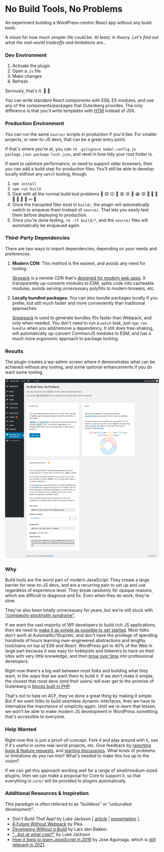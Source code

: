 # No Build Tools, No Problems

An experiment building a WordPress-centric React app without any build tools.

A vision for how much simpler life could be. _At least, in theory. Let's find out what the real-world tradeoffs and limitations are..._


### Dev Environment

1. Activate the plugin
1. Open a`.js` file
1. Make changes
1. Refresh

Seriously, that's it. 🥃 🍰

You can write standard React components with ES6, ES modules, and use any of the components/packages that Gutenberg provides. The only difference is that you'll write templates with [HTM](https://github.com/developit/htm) instead of JSX.


### Production Environment

You can run the same `source/` scripts in production if you'd like. For smaller projects, or new-to-JS devs, that can be a great entry point.

If that's where you're at, you can `rm .gitignore babel.config.js package.json package-lock.json`, and revel in how tidy your root folder is.

If want to optimize performance, or need to support older browsers, then you can add a build step for production files. You'll still be able to develop locally without any `watch` tooling, though.

1. `npm install`
1. `npm run build`
1. Deal with all the normal build tool problems  🙁 😞 😖 🥃 😩 😢 🥃 😭 😡 🥃 🤬 🥃 🥃 🥃 🥱 🛌 💤 🔁
1. Once the transpiled files exist in `build/`, the plugin will automatically switch to enqueue them instead of `source/`. That lets you easily test them before deploying to production.
1. Once you're done testing, `rm -rf build/*`, and the `source/` files will automatically be enqueued again.


### Third-Party Dependencies

There are two ways to import dependencies, depending on your needs and preferences.

1. **Modern CDN:** This method is the easiest, and avoids any need for tooling.

    [Skypack](https://www.skypack.dev/) is a remote CDN that's [designed for modern web apps](https://docs.skypack.dev/). It transparently up-converts modules to ESM, splits code into cacheable modules, avoids serving unnecessary polyfills to modern browers, etc.

1. **Locally bundled packages:** You can also bundle packages locally if you prefer, but still much faster and more conveniently than traditional approaches.

   [Snowpack](https://snowpack.dev) is used to generate bundles 10x faster than Webpack, and only when needed. You don't need to run a `watch` task, just `npm run bundle` when you add/remove a dependency. It still does tree-shaking, will automatically up-convert CommonJS modules to ESM, and has a much more ergonomic approach to package locking.


### Results

The plugin creates a wp-admin screen where it demonstrates what can be achieved without any tooling, and some optional enhancements if you do want some tooling.

[![Screenshot of the wp-admin page where features are demonstrated](.github/screenshot.png?raw=true)](.github/screenshot.png?raw=true)


### Why

Build tools are the worst part of modern JavaScript. They create a large barrier for new-to-JS devs, and are a recurring pain to set up and use regardless of experience level. They break randomly for opaque reasons, which are difficult to diagnose and fix. Even when they do work, they're slow.

They've also been totally unnecessary for years, but we're still stuck with ["complexity stockholm syndrome"](https://www.pika.dev/blog/pika-web-a-future-without-webpack).

If we want the vast majority of WP developers to build rich JS applications, then we need to [make it as simple as possible to get started](https://iandunn.name/2019/12/26/the-simplest-way-to-build-a-gutenberg-block/). Most folks don't work at Automattic/10up/etc, and don't have the privilege of spending hundreds of hours learning over-engineered abstractions and lengthy toolchains _on top of ES6 and React_. WordPress got to 40% of the Web in large part because it was easy for hobbyists and tinkerers to hack on their sites with very little knowledge, and then [grow over time](https://www.gatsbyjs.com/docs/conceptual/gatsby-core-philosophy/#progressively-disclose-complexity) into professional developers.

Right now there's a big wall between most folks and building what they want, in the ways that we want them to build it. If we don't make it simple, the closest that most devs _(and their users)_ will ever get to the promise of Gutenberg is [blocks built in PHP](https://www.advancedcustomfields.com/resources/blocks/).

That's not to hate on ACF, they've done a great thing by making it simple. But if we want folks to build seamless dynamic interfaces, then we have to internalize the importance of simplicity again. Until we re-learn that lesson, we won't be able to make modern JS development in WordPress something that's accessible to everyone.


### Help Wanted

Right now this is just a proof-of-concept. Fork it and play around with it, see if it's useful in some real-world projects, etc. Give feedback by [reporting bugs & feature requests](https://github.com/iandunn/no-build-tools-no-problems/issues), and [starting discussions](https://github.com/iandunn/no-build-tools-no-problems/discussions). What kinds of problems or limitations do you run into? What's needed to make this live up to the vision?

If we can get this approach working well for a range of small/medium-sized plugins, then we can make a proposal for Core to support it, so that everything in `core/` will be provided to plugins automatically.


### Additional Resources & Inspiration

This paradigm is often referred to as "buildless" or "unbundled development".

* _Don't Build That App!_ by Luke Jackson [ [article](https://formidable.com/blog/2019/no-build-step/) | [presentation](https://www.youtube.com/watch?v=mVjZQrsXBQE) ].
* [A Future Without Webpack](https://www.pika.dev/blog/pika-web-a-future-without-webpack) by Pika.
* _[Developing Without a Build](https://dev.to/open-wc/developing-without-a-build-1-introduction-26ao)_ by Lars den Bakker.
* _["...but at what cost?"](https://github.com/lukejacksonn/perflink/issues/15#issuecomment-480509410)_ by Luke Jackson
* _[How it feels to learn JavaScript in 2016](https://hackernoon.com/how-it-feels-to-learn-javascript-in-2016-d3a717dd577f)_ by Jose Aguinaga, which is [still relevant in 2021](https://lea.verou.me/2020/05/todays-javascript-from-an-outsiders-perspective/).

